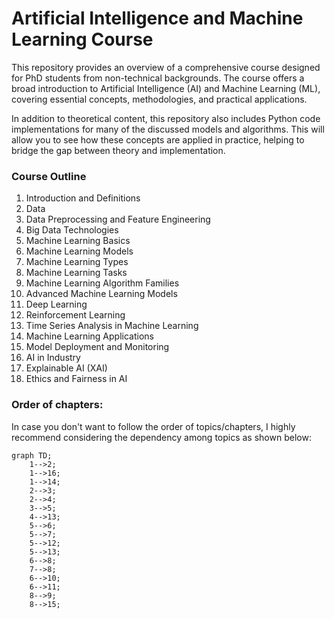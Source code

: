 # Artificial Intelligence and Machine Learning Course

This repository provides an overview of a comprehensive course designed for PhD students from non-technical backgrounds. The course offers a broad introduction to Artificial Intelligence (AI) and Machine Learning (ML), covering essential concepts, methodologies, and practical applications.

In addition to theoretical content, this repository also includes Python code implementations for many of the discussed models and algorithms. This will allow you to see how these concepts are applied in practice, helping to bridge the gap between theory and implementation.

### Course Outline

1. Introduction and Definitions
2. Data
3. Data Preprocessing and Feature Engineering
4. Big Data Technologies
5. Machine Learning Basics
6. Machine Learning Models
7. Machine Learning Types
8. Machine Learning Tasks
9. Machine Learning Algorithm Families
10. Advanced Machine Learning Models
11. Deep Learning
12. Reinforcement Learning
13. Time Series Analysis in Machine Learning
14. Machine Learning Applications
15. Model Deployment and Monitoring
16. AI in Industry
17. Explainable AI (XAI)
18. Ethics and Fairness in AI

### Order of chapters:
In case you don't want to follow the order of topics/chapters, I highly recommend considering the dependency among topics as shown below:

```mermaid
graph TD;
    1-->2;
	1-->16;
	1-->14;
	2-->3;
	2-->4;
	3-->5;
	4-->13;
	5-->6;
	5-->7;
	5-->12;
	5-->13;
	6-->8;
	7-->8;
	6-->10;
	6-->11;
	8-->9;
	8-->15;

    
```